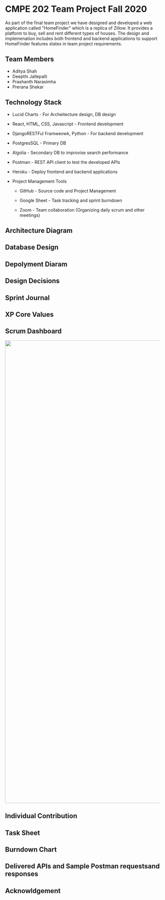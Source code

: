 # CMPE 202 Team Project Fall 2020

As part of the final team project we have designed and developed a web application called "HomeFinder" which is a replica of Zillow.
It provides a platform to buy, sell and rent different types of houses.
The design and implemenation includes both frontend and backend applications to support HomeFinder features states in team project requirements.

## Team Members

- Aditya Shah
- Deepthi Jallepalli
- Prashanth Narasimha
- Prerana Shekar

## Technology Stack

* Lucid Charts - For Archeitecture design, DB design

* React, HTML, CSS, Javascript - Frontend development

* DjangoRESTFul Framweowk, Python - For backend development

* PostgresSQL - Primary DB

* Algolia - Secondary DB to improvise search performance

* Postman - REST API client to test the developed APIs

* Heroku - Deploy frontend and backend applications

* Project Management Tools 

  - GitHub - Source code and Project Management 

  - Google Sheet - Task tracking and sprint burndown 

  - Zoom - Team collaboration (Organizing daily scrum and other meetings)

## Architecture Diagram
## Database Design
## Depolyment Diaram
## Design Decisions
## Sprint Journal
## XP Core Values
## Scrum Dashboard

<img width="1500" src="https://user-images.githubusercontent.com/56493886/101140019-3a6e4000-35c7-11eb-9a3c-f8e0326883dd.PNG">

## Individual Contribution
## Task Sheet 
## Burndown Chart
## Delivered APIs and Sample Postman requestsand responses
## Acknowldgement
